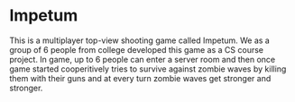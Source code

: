 # Impetum

This is a multiplayer top-view shooting game called Impetum. We as a group of 6 people 
from college developed this game as a CS course project. In game, up to 6 people can
enter a server room and then once game started cooperitively tries to survive against zombie 
waves by killing them with their guns and at every turn zombie waves get stronger and 
stronger.
